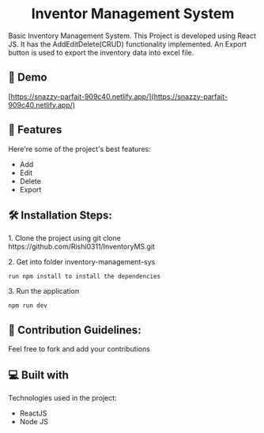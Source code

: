 <h1 align="center" id="title">Inventor Management System</h1>

<p id="description">Basic Inventory Management System. This Project is developed using React JS. It has the AddEditDelete(CRUD) functionality implemented. An Export button is used to export the inventory data into excel file.</p>

<h2>🚀 Demo</h2>

[https://snazzy-parfait-909c40.netlify.app/](https://snazzy-parfait-909c40.netlify.app/)

  
  
<h2>🧐 Features</h2>

Here're some of the project's best features:

*   Add
*   Edit
*   Delete
*   Export

<h2>🛠️ Installation Steps:</h2>

<p>1. Clone the project using git clone https://github.com/Rishi0311/InventoryMS.git</p>

<p>2. Get into folder inventory-management-sys</p>

```
run npm install to install the dependencies
```

<p>3. Run the application</p>

```
npm run dev
```

<h2>🍰 Contribution Guidelines:</h2>

Feel free to fork and add your contributions

  
  
<h2>💻 Built with</h2>

Technologies used in the project:

*   ReactJS
*   Node JS
